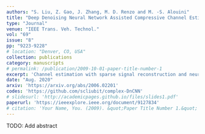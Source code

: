 ```yaml
---
authors: "S. Liu, Z. Gao, J. Zhang, M. D. Renzo and M. -S. Alouini"
title: "Deep Denoising Neural Network Assisted Compressive Channel Estimation for mmWave Intelligent Reflecting Surfaces"
type: "Journal"
venue: "IEEE Trans. Veh. Technol."
vol: "69"
issue: "8"
pp: "9223-9228"
# location: "Denver, CO, USA"
collection: publications
category: manuscripts
# permalink: /publication/2009-10-01-paper-title-number-1
excerpt: 'Channel estimation with sparse signal reconstruction and neural network refinement.'
date: "Aug. 2020"
arxiv: 'https://arxiv.org/abs/2006.02201'
codes: 'https://github.com/scliubit/complex-DnCNN'
# slidesurl: 'http://academicpages.github.io/files/slides1.pdf'
paperurl: 'https://ieeexplore.ieee.org/document/9127834'
# citation: 'Your Name, You. (2009). &quot;Paper Title Number 1.&quot; <i>Journal 1</i>. 1(1).'
---
```


TODO: Add abstract